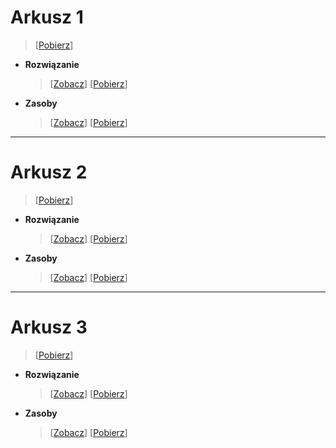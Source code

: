 # **Arkusz 1**

> [[Pobierz](https://minhaskamal.github.io/DownGit/#/home?url=https://github.com/Guliveer/INF.03_2023-odpowiedzi/tree/main/Arkusz%201)]

- **Rozwiązanie**

  > [[Zobacz](Arkusz%201/rozwiazanie)] [[Pobierz](https://minhaskamal.github.io/DownGit/#/home?url=https://github.com/Guliveer/INF.03_2023-odpowiedzi/tree/main/Arkusz%201/rozwiazanie)]

- **Zasoby**
  > [[Zobacz](Arkusz%201/zasoby)] [[Pobierz](https://github.com/Guliveer/INF.03_2023-odpowiedzi/tree/main/Arkusz%201/zasoby)]

---

# **Arkusz 2**

> [[Pobierz](https://minhaskamal.github.io/DownGit/#/home?url=https://github.com/Guliveer/INF.03_2023-odpowiedzi/tree/main/Arkusz%202)]

- **Rozwiązanie**

  > [[Zobacz](Arkusz%202/rozwiazanie)] [[Pobierz](https://minhaskamal.github.io/DownGit/#/home?url=https://github.com/Guliveer/INF.03_2023-odpowiedzi/tree/main/Arkusz%202/rozwiazanie)]

- **Zasoby**
  > [[Zobacz](Arkusz%202/zasoby)] [[Pobierz](https://minhaskamal.github.io/DownGit/#/home?url=https://github.com/Guliveer/INF.03_2023-odpowiedzi/tree/main/Arkusz%202/zasoby)]

---

# Arkusz 3

> [[Pobierz](https://minhaskamal.github.io/DownGit/#/home?url=https://github.com/Guliveer/INF.03_2023-odpowiedzi/tree/main/Arkusz%203)]

- **Rozwiązanie**

  > [[Zobacz](Arkusz%203/rozwiazanie)] [[Pobierz](https://minhaskamal.github.io/DownGit/#/home?url=https://github.com/Guliveer/INF.03_2023-odpowiedzi/tree/main/Arkusz%203/rozwiazanie)]

- **Zasoby**
  > [[Zobacz](Arkusz%203/zasoby)] [[Pobierz](https://minhaskamal.github.io/DownGit/#/home?url=https://github.com/Guliveer/INF.03_2023-odpowiedzi/tree/main/Arkusz%203/zasoby)]
